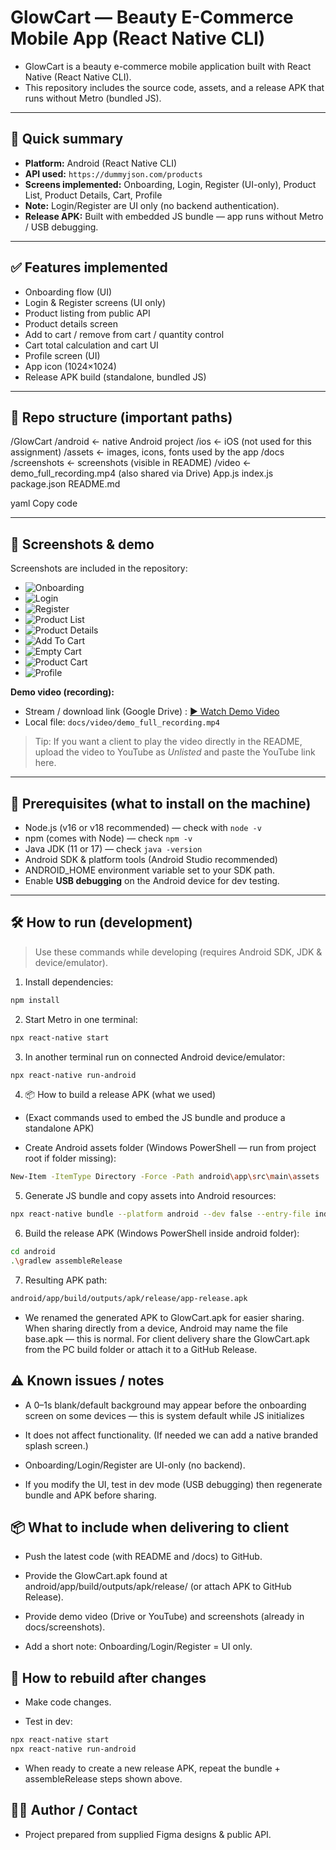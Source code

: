# GlowCart — Beauty E-Commerce Mobile App (React Native CLI)

- GlowCart is a beauty e-commerce mobile application built with React Native (React Native CLI).  
- This repository includes the source code, assets, and a release APK that runs without Metro (bundled JS).

---

## 🔎 Quick summary
- **Platform:** Android (React Native CLI)  
- **API used:** `https://dummyjson.com/products`  
- **Screens implemented:** Onboarding, Login, Register (UI-only), Product List, Product Details, Cart, Profile  
- **Note:** Login/Register are UI only (no backend authentication).  
- **Release APK:** Built with embedded JS bundle — app runs without Metro / USB debugging.

---

## ✅ Features implemented
- Onboarding flow (UI)  
- Login & Register screens (UI only)  
- Product listing from public API  
- Product details screen  
- Add to cart / remove from cart / quantity control  
- Cart total calculation and cart UI  
- Profile screen (UI)  
- App icon (1024×1024)  
- Release APK build (standalone, bundled JS)

---

## 📁 Repo structure (important paths)
/GlowCart
/android ← native Android project
/ios ← iOS (not used for this assignment)
/assets ← images, icons, fonts used by the app
/docs
/screenshots ← screenshots (visible in README)
/video ← demo_full_recording.mp4 (also shared via Drive)
App.js
index.js
package.json
README.md

yaml
Copy code

---

## 📸 Screenshots & demo
Screenshots are included in the repository:
- ![Onboarding](docs/screenshots/01_onboarding.png)
- ![Login](docs/screenshots/02_login.png)
- ![Register](docs/screenshots/03_register.png)
- ![Product List](docs/screenshots/04_product_list.png)
- ![Product Details](docs/screenshots/05_product_details.png)
- ![Add To Cart](docs/screenshots/06_add_to_cart.png)
- ![Empty Cart](docs/screenshots/07_empty_cart.png)
- ![Product Cart](docs/screenshots/08_product_cart.png)
- ![Profile](docs/screenshots/09_profile.png)  

**Demo video (recording):**

- Stream / download link (Google Drive) : [▶ Watch Demo Video](https://drive.google.com/drive/folders/1XaG1XTV65pPpwhR3wuI0P9s-0-8Yi2_q?usp=sharing)
- Local file: `docs/video/demo_full_recording.mp4`

> Tip: If you want a client to play the video directly in the README, upload the video to YouTube as *Unlisted* and paste the YouTube link here.

---

## 🧰 Prerequisites (what to install on the machine)
- Node.js (v16 or v18 recommended) — check with `node -v`  
- npm (comes with Node) — check `npm -v`  
- Java JDK (11 or 17) — check `java -version`  
- Android SDK & platform tools (Android Studio recommended)  
- ANDROID_HOME environment variable set to your SDK path.  
- Enable **USB debugging** on the Android device for dev testing.

---

## 🛠️ How to run (development)
> Use these commands while developing (requires Android SDK, JDK & device/emulator).

1. Install dependencies:

```bash
npm install
```

2. Start Metro in one terminal:

```bash
npx react-native start
```

3. In another terminal run on connected Android device/emulator:

```bash
npx react-native run-android
```

4. 📦 How to build a release APK (what we used)

- (Exact commands used to embed the JS bundle and produce a standalone APK)

- Create Android assets folder (Windows PowerShell — run from project root if folder missing):

```bash
New-Item -ItemType Directory -Force -Path android\app\src\main\assets
```

5. Generate JS bundle and copy assets into Android resources:

```bash
npx react-native bundle --platform android --dev false --entry-file index.js --bundle-output android/app/src/main/assets/index.android.bundle --assets-dest android/app/src/main/res/
```

6. Build the release APK (Windows PowerShell inside android folder):

```bash
cd android
.\gradlew assembleRelease
```

7. Resulting APK path:

```bash
android/app/build/outputs/apk/release/app-release.apk
```

- We renamed the generated APK to GlowCart.apk for easier sharing. When sharing directly from a device, Android may name the file base.apk — this is normal. For client delivery share the GlowCart.apk from the PC build folder or attach it to a GitHub Release.

## ⚠️ Known issues / notes

- A 0–1s blank/default background may appear before the onboarding screen on some devices — this is system default while JS initializes
- It does not affect functionality. (If needed we can add a native branded splash screen.)

- Onboarding/Login/Register are UI-only (no backend).

- If you modify the UI, test in dev mode (USB debugging) then regenerate bundle and APK before sharing.

## 📦 What to include when delivering to client
- Push the latest code (with README and /docs) to GitHub.

- Provide the GlowCart.apk found at android/app/build/outputs/apk/release/ (or attach APK to GitHub Release).

- Provide demo video (Drive or YouTube) and screenshots (already in docs/screenshots).

- Add a short note: Onboarding/Login/Register = UI only.

## 🔁 How to rebuild after changes

- Make code changes.

- Test in dev:

```bash
npx react-native start
npx react-native run-android
```

- When ready to create a new release APK, repeat the bundle + assembleRelease steps shown above.

## 👨‍💻 Author / Contact
- Project prepared from supplied Figma designs & public API.